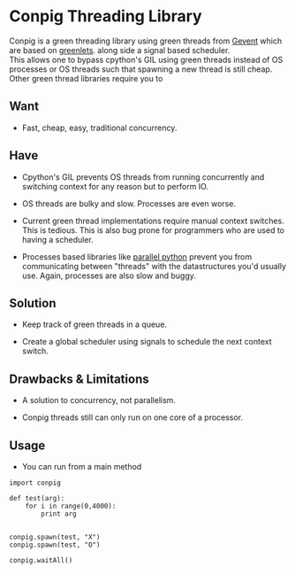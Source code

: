 Conpig Threading Library
========================

Conpig is a green threading library using green threads from [Gevent](http://www.gevent.org/intro.html)
which are based on [greenlets](https://pypi.python.org/pypi/greenlet).
along side a signal based scheduler.  
This allows one to bypass cpython's GIL using green threads instead of OS processes or OS threads such that 
spawning a new thread is still cheap.  Other green thread libraries require you to 

Want
----

* Fast, cheap, easy, traditional concurrency.

Have
----

* Cpython's GIL prevents OS threads from running concurrently and switching context for any reason but to perform IO.

* OS threads are bulky and slow.  Processes are even worse.

* Current green thread implementations require manual context switches.  This is tedious. This is also bug prone for programmers who are used to having a scheduler.

* Processes based libraries like [parallel python](http://www.parallelpython.com/) prevent you from communicating between "threads" with the datastructures you'd usually use.  Again, processes are also slow and buggy.

Solution
--------

* Keep track of green threads in a queue.

* Create a global scheduler using signals to schedule the next context switch.

Drawbacks & Limitations
-----------------------

* A solution to concurrency, not parallelism.

* Conpig threads still can only run on one core of a processor.

Usage
-----

* You can run from a main method

```
import conpig

def test(arg):
    for i in range(0,4000):
        print arg


conpig.spawn(test, "X")    
conpig.spawn(test, "O")

conpig.waitAll()
```

